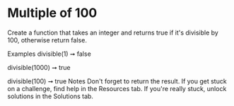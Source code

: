 # Multiple of 100

Create a function that takes an integer and returns true if it's divisible by 100, otherwise return false.

Examples
divisible(1) ➞ false

divisible(1000) ➞ true

divisible(100) ➞ true
Notes
Don't forget to return the result.
If you get stuck on a challenge, find help in the Resources tab.
If you're really stuck, unlock solutions in the Solutions tab.
